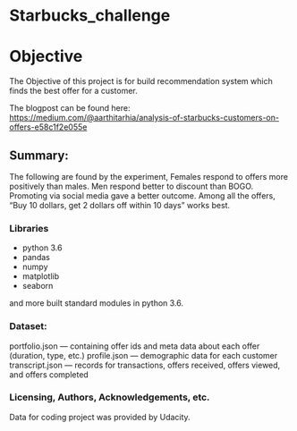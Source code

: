 # Starbucks_challenge
# Objective
The Objective of this project is for build recommendation system which finds the best offer for a customer.

The blogpost can be found here: https://medium.com/@aarthitarhia/analysis-of-starbucks-customers-on-offers-e58c1f2e055e

## Summary:
The following are found by the experiment,
Females respond to offers more positively than males. Men respond better to discount than BOGO.
Promoting via social media gave a better outcome.
Among all the offers, “Buy 10 dollars, get 2 dollars off within 10 days” works best.

### Libraries
- python 3.6
- pandas
- numpy
- matplotlib
- seaborn

and more built standard modules in python 3.6.

### Dataset:
portfolio.json — containing offer ids and meta data about each offer (duration, type, etc.)
profile.json — demographic data for each customer
transcript.json — records for transactions, offers received, offers viewed, and offers completed

### Licensing, Authors, Acknowledgements, etc.
Data for coding project was provided by Udacity.
